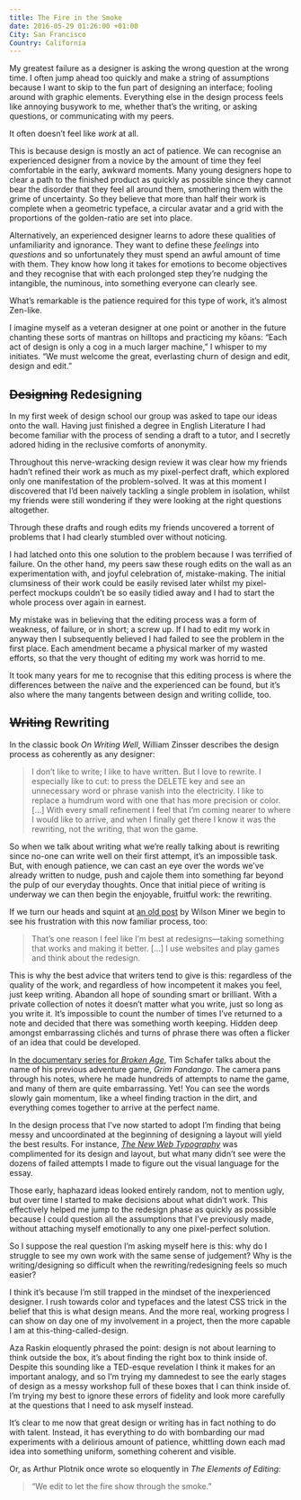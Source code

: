 ```yaml
---
title: The Fire in the Smoke
date: 2016-05-29 01:26:00 +01:00
City: San Francisco
Country: California
---
```


My greatest failure as a designer is asking the wrong question at the wrong time. I often jump ahead too quickly and make a string of assumptions because I want to skip to the fun part of designing an interface; fooling around with graphic elements. Everything else in the design process feels like annoying busywork to me, whether that’s the writing, or asking questions, or communicating with my peers. 

It often doesn’t feel like *work* at all.

This is because design is mostly an act of patience. We can recognise an experienced designer from a novice by the amount of time they feel comfortable in the early, awkward moments. Many young designers hope to clear a path to the finished product as quickly as possible since they cannot bear the disorder that they feel all around them, smothering them with the grime of uncertainty. So they believe that more than half their work is complete when a geometric typeface, a circular avatar and a grid with the proportions of the golden-ratio are set into place.

Alternatively, an experienced designer learns to adore these qualities of unfamiliarity and ignorance. They want to define these *feelings* into *questions* and so unfortunately they must spend an awful amount of time with them. They know how long it takes for emotions to become objectives and they recognise that with each prolonged step they’re nudging the intangible, the numinous, into something everyone can clearly see.

What’s remarkable is the patience required for this type of work, it’s almost Zen-like.

I imagine myself as a veteran designer at one point or another in the future chanting these sorts of mantras on hilltops and practicing my kōans: “Each act of design is only a cog in a much larger machine,” I whisper to my initiates. “We must welcome the great, everlasting churn of design and edit, design and edit.”


## ~~Designing~~ Redesigning 

In my first week of design school our group was asked to tape our ideas onto the wall. Having just finished a degree in English Literature I had become familiar with the process of sending a draft to a tutor, and I secretly adored hiding in the reclusive comforts of anonymity.

Throughout this nerve-wracking design review it was clear how my friends hadn’t refined their work as much as my pixel-perfect draft, which explored only one manifestation of the problem-solved. It was at this moment I discovered that I’d been naively tackling a single problem in isolation, whilst my friends were still wondering if they were looking at the right questions altogether. 

Through these drafts and rough edits my friends uncovered a torrent of problems that I had clearly stumbled over without noticing. 

I had latched onto this one solution to the problem because I was terrified of failure. On the other hand, my peers saw these rough edits on the wall as an experimentation with, and joyful celebration of, mistake-making. The initial clumsiness of their work could be easily revised later whilst my pixel-perfect mockups couldn’t be so easily tidied away and I had to start the whole process over again in earnest.

My mistake was in believing that the editing process was a form of weakness, of failure, or in short; a screw up. If I had to edit my work in anyway then I subsequently believed I had failed to see the problem in the first place. Each amendment became a physical marker of my wasted efforts, so that the very thought of editing my work was horrid to me.

It took many years for me to recognise that this editing process is where the differences between the naïve and the experienced can be found, but it’s also where the many tangents between design and writing collide, too.


## ~~Writing~~ Rewriting

In the classic book *On Writing Well*, William Zinsser describes the design process as coherently as any designer:

> I don’t like to write; I like to have written. But I love to rewrite. I especially like to cut: to press the DELETE key and see an unnecessary word or phrase vanish into the electricity. I like to replace a humdrum word with one that has more precision or color. [...] With every small refinement I feel that I’m coming nearer to where I would like to arrive, and when I finally get there I know it was the rewriting, not the writing, that won the game.

So when we talk about writing what we’re really talking about is rewriting since no-one can write well on their first attempt, it’s an impossible task. But, with enough patience, we can cast an eye over the words we’ve already written to nudge, push and cajole them into something far beyond the pulp of our everyday thoughts. Once that initial piece of writing is underway we can then begin the enjoyable, fruitful work: the rewriting.

If we turn our heads and squint at [an old post](http://wm4.wilsonminer.com/posts/2008/apr/12/optimizer/) by Wilson Miner we begin to see his frustration with this now familiar process, too:

> That’s one reason I feel like I’m best at redesigns—taking something that works and making it better. [...] I use websites and play games and think about the redesign.

This is why the best advice that writers tend to give is this: regardless of the quality of the work, and regardless of how incompetent it makes you feel, just keep writing. Abandon all hope of sounding smart or brilliant. With a private collection of notes it doesn’t matter what you write, just so long as you write it. It’s impossible to count the number of times I’ve returned to a note and decided that there was something worth keeping. Hidden deep amongst embarrassing clichés and turns of phrase there was often a flicker of an idea that could be developed. 

In [the documentary series for *Broken Age*](TK), Tim Schafer talks about the name of his previous adventure game, *Grim Fandango*. The camera pans through his notes, where he made hundreds of attempts to name the game, and many of them are quite embarrassing. Yet! You can see the words slowly gain momentum, like a wheel finding traction in the dirt, and everything comes together to arrive at the perfect name.

In the design process that I’ve now started to adopt I’m finding that being messy and uncoordinated at the beginning of designing a layout will yield the best results. For instance, [*The New Web Typography*](http://robinrendle.com/essays/new-web-typography) was complimented for its design and layout, but what many didn’t see were the dozens of failed attempts I made to figure out the visual language for the essay.

Those early, haphazard ideas looked entirely random, not to mention ugly, but over time I started to make decisions about what didn’t work. This effectively helped me jump to the redesign phase as quickly as possible because I could question all the assumptions that I’ve previously made, without attaching myself emotionally to any one pixel-perfect solution.

So I suppose the real question I’m asking myself here is this: why do I struggle to see my own work with the same sense of judgement? Why is the writing/designing so difficult when the rewriting/redesigning feels so much easier?

I think it’s because I’m still trapped in the mindset of the inexperienced designer. I rush towards color and typefaces and the latest CSS trick in the belief that this is what design means. And the more real, working progress I can show on day one of my involvement in a project, then the more capable I am at this-thing-called-design. 

Aza Raskin eloquently phrased the point: design is not about learning to think outside the box, it’s about finding the right box to think inside of. Despite this sounding like a TED-esque revelation I think it makes for an important analogy, and so I’m trying my damnedest to see the early stages of design as a messy workshop full of these boxes that I can think inside of. I’m trying my best to ignore these errors of fidelity and look more carefully at the questions that I need to ask myself instead.

It’s clear to me now that great design or writing has in fact nothing to do with talent. Instead, it has everything to do with bombarding our mad experiments with a delirious amount of patience, whittling down each mad idea into something uniform, something coherent and visible. 

Or, as Arthur Plotnik once wrote so eloquently in *The Elements of Editing:* 

> “We edit to let the fire show through the smoke.”